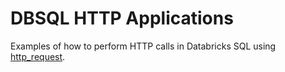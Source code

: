 # DBSQL HTTP Applications

Examples of how to perform HTTP calls in Databricks SQL using [http_request](https://docs.databricks.com/aws/en/sql/language-manual/functions/http_request).
